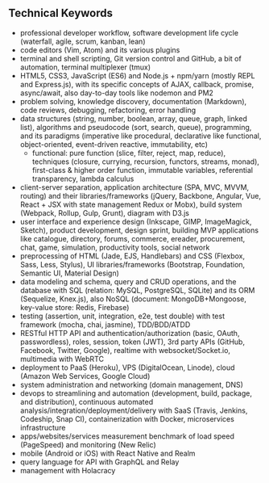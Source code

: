 ## Technical Keywords

- professional developer workflow, software development life cycle (waterfall, agile, scrum, kanban, lean)
- code editors (Vim, Atom) and its various plugins
- terminal and shell scripting, Git version control and GitHub, a bit of automation, terminal multiplexer (tmux)
- HTML5, CSS3, JavaScript (ES6) and Node.js + npm/yarn (mostly REPL and Express.js), with its specific concepts of AJAX, callback, promise, async/await, also day-to-day tools like nodemon and PM2
- problem solving, knowledge discovery, documentation (Markdown), code reviews, debugging, refactoring, error handling
- data structures (string, number, boolean, array, queue, graph, linked list), algorithms and pseudocode (sort, search, queue), programming, and its paradigms (imperative like procedural, declarative like functional, object-oriented, event-driven reactive, immutability, etc)
  - functional: pure function (slice, filter, reject, map, reduce), techniques (closure, currying, recursion, functors, streams, monad), first-class & higher order function, immutable variables, referential transparency, lambda calculus
- client-server separation, application architecture (SPA, MVC, MVVM, routing) and their libraries/frameworks (jQuery, Backbone, Angular, Vue, React + JSX with state management Redux or Mobx), build system (Webpack, Rollup, Gulp, Grunt), diagram with D3.js
- user interface and experience design (Inkscape, GIMP, ImageMagick, Sketch), product development, design sprint, building MVP applications like catalogue, directory, forums, commerce, ereader, procurement, chat, game, simulation, productivity tools, social network
- preprocessing of HTML (Jade, EJS, Handlebars) and CSS (Flexbox, Sass, Less, Stylus), UI libraries/frameworks (Bootstrap, Foundation, Semantic UI, Material Design)
- data modeling and schema, query and CRUD operations, and the database with SQL (relation: MySQL, PostgreSQL, SQLite) and its ORM (Sequelize, Knex.js), also NoSQL (document: MongoDB+Mongoose, key-value store: Redis, Firebase)
- testing (assertion, unit, integration, e2e, test double) with test framework (mocha, chai, jasmine), TDD/BDD/ATDD
- RESTful HTTP API and authentication/authorization (basic, OAuth, passwordless), roles, session, token (JWT), 3rd party APIs (GitHub, Facebook, Twitter, Google), realtime with websocket/Socket.io, multimedia with WebRTC
- deployment to PaaS (Heroku), VPS (DigitalOcean, Linode), cloud (Amazon Web Services, Google Cloud)
- system administration and networking (domain management, DNS)
- devops to streamlining and automation (development, build, package, and distribution), continuous automated analysis/integration/deployment/delivery with SaaS (Travis, Jenkins, Codeship, Snap CI), containerization with Docker, microservices infrastructure
- apps/websites/services measurement benchmark of load speed (PageSpeed) and monitoring (New Relic)
- mobile (Android or iOS) with React Native and Realm
- query language for API with GraphQL and Relay
- management with Holacracy
